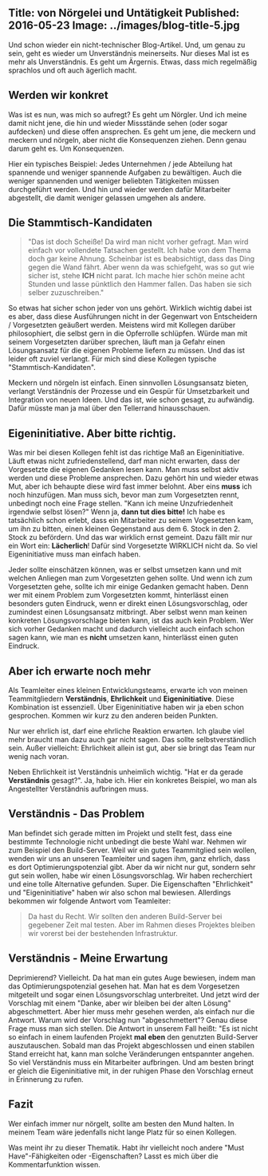 Title: von Nörgelei und Untätigkeit
Published: 2016-05-23
Image: ../images/blog-title-5.jpg
---
Und schon wieder ein nicht-technischer Blog-Artikel. Und, um genau zu sein, geht es wieder um Unverständnis meinerseits. Nur dieses Mal ist es mehr als Unverständnis. Es geht um Ärgernis. Etwas, dass mich regelmäßig sprachlos und oft auch ägerlich macht.

## Werden wir konkret
Was ist es nun, was mich so aufregt? Es geht um Nörgler. Und ich meine damit nicht jene, die hin und wieder Missstände sehen (oder sogar aufdecken) und diese offen ansprechen. Es geht um jene, die meckern und meckern und nörgeln, aber nicht die Konsequenzen ziehen. Denn genau darum geht es. Um Konsequenzen.

Hier ein typisches Beispiel: Jedes Unternehmen / jede Abteilung hat<!-- Read More --> spannende und weniger spannende Aufgaben zu bewältigen. Auch die weniger spannenden und weniger beliebten Tätigkeiten müssen durchgeführt werden. Und hin und wieder werden dafür Mitarbeiter abgestellt, die damit weniger gelassen umgehen als andere.

## Die Stammtisch-Kandidaten

> "Das ist doch Scheiße! Da wird man nicht vorher gefragt. Man wird einfach vor vollendete Tatsachen gestellt. Ich habe von dem Thema doch gar keine Ahnung. Scheinbar ist es beabsichtigt, dass das Ding gegen die Wand fährt. Aber wenn da was schiefgeht, was so gut wie sicher ist, stehe **ICH** nicht parat. Ich mache hier schön meine acht Stunden und lasse pünktlich den Hammer fallen. Das haben sie sich selber zuzuschreiben." 

So etwas hat sicher schon jeder von uns gehört. Wirklich wichtig dabei ist es aber, dass diese Ausführungen nicht in der Gegenwart von Entscheidern / Vorgesetzten geäußert werden. Meistens wird mit Kollegen darüber philosophiert, die selbst gern in die Opferrolle schlüpfen. Würde man mit seinem Vorgesetzten darüber sprechen, läuft man ja Gefahr einen Lösungsansatz für die eigenen Probleme liefern zu müssen. Und das ist leider oft zuviel verlangt. Für mich sind diese Kollegen typische "Stammtisch-Kandidaten".

Meckern und nörgeln ist einfach. Einen sinnvollen Lösungsansatz bieten, verlangt Verständnis der Prozesse und ein Gespür für Umsetzbarkeit und Integration von neuen Ideen. Und das ist, wie schon gesagt, zu aufwändig. Dafür müsste man ja mal über den Tellerrand hinausschauen.

## Eigeninitiative. Aber bitte richtig.
Was mir bei diesen Kollegen fehlt ist das richtige Maß an Eigeninitiative. Läuft etwas nicht zufriedenstellend, darf man nicht erwarten, dass der Vorgesetzte die eigenen Gedanken lesen kann. Man muss selbst aktiv werden und diese Probleme ansprechen. Dazu gehört hin und wieder etwas Mut, aber ich behaupte diese wird fast immer belohnt. Aber eins **muss** ich noch hinzufügen. Man muss sich, bevor man zum Vorgesetzten rennt, unbedingt noch eine Frage stellen. "Kann ich meine Unzufriedenheit irgendwie selbst lösen?" Wenn ja, **dann tut dies bitte!** Ich habe es tatsächlich schon erlebt, dass ein Mitarbeiter zu seinem Vogesetzten kam, um ihn zu bitten, einen kleinen Gegenstand aus dem 6. Stock in den 2. Stock zu befördern. Und das war wirklich ernst gemeint. Dazu fällt mir nur ein Wort ein: **Lächerlich**! Dafür sind Vorgesetzte WIRKLICH nicht da. So viel Eigeninitiative muss man einfach haben. 

Jeder sollte einschätzen können, was er selbst umsetzen kann und mit welchen Anliegen man zum Vorgesetzten gehen sollte. Und wenn ich zum Vorgesetzten gehe, sollte ich mir einige Gedanken gemacht haben. Denn wer mit einem Problem zum Vorgesetzten kommt, hinterlässt einen besonders guten Eindruck, wenn er direkt einen Lösungsvorschlag, oder zumindest einen Lösungsansatz mitbringt. Aber selbst wenn man keinen konkreten Lösungsvorschlage bieten kann, ist das auch kein Problem. Wer sich vorher Gedanken macht und dadurch vielleicht auch einfach schon sagen kann, wie man es **nicht** umsetzen kann, hinterlässt einen guten Eindruck.

## Aber ich erwarte noch mehr
Als Teamleiter eines kleinen Entwicklungsteams, erwarte ich von meinen Teammitgliedern **Verständnis**, **Ehrlichkeit** und **Eigeninitiative**. Diese Kombination ist essenziell. Über Eigeninitiative haben wir ja eben schon gesprochen. Kommen wir kurz zu den anderen beiden Punkten.

Nur wer ehrlich ist, darf eine ehrliche Reaktion erwarten. Ich glaube viel mehr braucht man dazu auch gar nicht sagen. Das sollte selbstverständlich sein. Außer vielleicht: Ehrlichkeit allein ist gut, aber sie bringt das Team nur wenig nach voran. 

Neben Ehrlichkeit ist Verständnis unheimlich wichtig. "Hat er da gerade **Verständnis** gesagt?". Ja, habe ich. Hier ein konkretes Beispiel, wo man als Angestellter Verständnis aufbringen muss.

## Verständnis - Das Problem
Man befindet sich gerade mitten im Projekt und stellt fest, dass eine bestimmte Technologie nicht unbedingt die beste Wahl war. Nehmen wir zum Beispiel den Build-Server. Weil wir ein gutes Teammitglied sein wollen, wenden wir uns an unseren Teamleiter und sagen ihm, ganz ehrlich, dass es dort Optimierungspotenzial gibt. Aber da wir nicht nur gut, sondern sehr gut sein wollen, habe wir einen Lösungsvorschlag. Wir haben recherchiert und eine tolle Alternative gefunden. Super. Die Eigenschaften "Ehrlichkeit" und "Eigeninitiative" haben wir also schon mal bewiesen. Allerdings bekommen wir folgende Antwort vom Teamleiter:

> Da hast du Recht. Wir sollten den anderen Build-Server bei gegebener Zeit mal testen. Aber im Rahmen dieses Projektes bleiben wir vorerst bei der bestehenden Infrastruktur.

## Verständnis - Meine Erwartung
Deprimierend? Vielleicht. Da hat man ein gutes Auge bewiesen, indem man das Optimierungspotenzial gesehen hat. Man hat es dem Vorgesetzen mitgeteilt und sogar einen Lösungsvorschlag unterbreitet. Und jetzt wird der Vorschlag mit einem "Danke, aber wir bleiben bei der alten Lösung" abgeschmettert. Aber hier muss mehr gesehen werden, als einfach nur die Antwort. Warum wird der Vorschlag nun "abgeschmettert"? Genau diese Frage muss man sich stellen. Die Antwort in unserem Fall heißt: "Es ist nicht so einfach in einem laufenden Projekt **mal eben** den genutzten Build-Server auszutauschen. Sobald man das Projekt abgeschlossen und einen stabilen Stand erreicht hat, kann man solche Veränderungen entspannter angehen. So viel Verständnis muss ein Mitarbeiter aufbringen. Und am besten bringt er gleich die Eigeninitiative mit, in der ruhigen Phase den Vorschlag erneut in Erinnerung zu rufen.

## Fazit
Wer einfach immer nur nörgelt, sollte am besten den Mund halten. In meinem Team wäre jedenfalls nicht lange Platz für so einen Kollegen.

Was meint ihr zu dieser Thematik. Habt ihr vielleicht noch andere "Must Have"-Fähigkeiten oder -Eigenschaften? Lasst es mich über die Kommentarfunktion wissen.